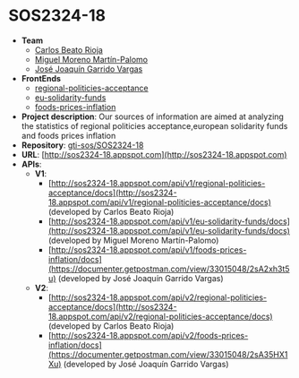 # SOS2324-18

- **Team**
   - [Carlos Beato Rioja](https://github.com/carbeario)
   - [Miguel Moreno Martín-Palomo](https://github.com/migmormar7)
   - [José Joaquín Garrido Vargas](https://github.com/JJoaquinGV19)
- **FrontEnds**
   - [regional-politicies-acceptance](http://sos2324-18.appspot.com/regional-politicies-acceptance)
   - [eu-solidarity-funds](http://sos2324-18.appspot.com/eu-solidarity-funds)
   - [foods-prices-inflation](http://sos2324-18.appspot.com/foods-prices-inflation)
- **Project description**: Our sources of information are aimed at analyzing the statistics of regional politicies acceptance,european solidarity funds and foods prices inflation
- **Repository**: [gti-sos/SOS2324-18](https://github.com/gti-sos/SOS2324-18)
- **URL**: [http://sos2324-18.appspot.com](http://sos2324-18.appspot.com)
-  **APIs**:
   - **V1**:
      - [http://sos2324-18.appspot.com/api/v1/regional-politicies-acceptance/docs](http://sos2324-18.appspot.com/api/v1/regional-politicies-acceptance/docs) (developed by Carlos Beato Rioja)
      - [http://sos2324-18.appspot.com/api/v1/eu-solidarity-funds/docs](http://sos2324-18.appspot.com/api/v1/eu-solidarity-funds/docs) (developed by Miguel Moreno Martín-Palomo)
      - [http://sos2324-18.appspot.com/api/v1/foods-prices-inflation/docs](https://documenter.getpostman.com/view/33015048/2sA2xh3t5u) (developed by José Joaquín Garrido Vargas)
   - **V2**:
      - [http://sos2324-18.appspot.com/api/v2/regional-politicies-acceptance/docs](http://sos2324-18.appspot.com/api/v2/regional-politicies-acceptance/docs) (developed by Carlos Beato Rioja)
      - [http://sos2324-18.appspot.com/api/v2/foods-prices-inflation/docs](https://documenter.getpostman.com/view/33015048/2sA35HX1Xu) (developed by José Joaquín Garrido Vargas)


